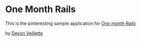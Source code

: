 # One Month Rails

This is the pinteresting sample application for
[*One month Rails*](http://llonemonthrails.com)

by [Devon Veillette](http://devonveillette.com)